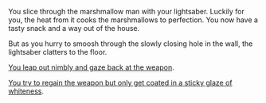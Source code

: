 You slice through the marshmallow man with your lightsaber. 
Luckily for you, the heat from it cooks the marshmallows to perfection.
You now have a tasty snack and a way out of the house. 

But as you hurry to smoosh through the slowly closing hole in the wall, 
the lightsaber clatters to the floor.

[You leap out nimbly and gaze back at the weapon](english/lightsaber/wampa.md).

[You try to regain the weapon but only get coated in a sticky glaze of whiteness](english/lightsaber/shoot.md).